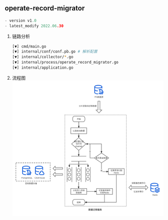 ## operate-record-migrator

```go
- version v1.0
- latest_modify 2022.06.30
```

1. 链路分析

    ```bash
    [▼] cmd/main.go
    [▼] internal/conf/conf.pb.go # 解析配置
    [▼] internal/collector/*.go
    [▼] internal/process/operate_record_migrator.go
    [▼] internal/application.go
    ```

2. 流程图
![流程图](operate_record_migrator.流程图.png)
